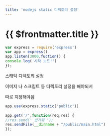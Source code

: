 ```yaml
---
title: 'nodejs static 디렉토리 설정'
---
```


# {{ $frontmatter.title }}


```js
var express = require('express')
var app = express()
app.listen(3000,fuction() {
console.log('시작 노드!')
});
```





스태틱 디렉토리 설정

이미지 나 스크립트 등 디렉토리 설정을 해야되서 

따로 지정해야됨 

 
```js
app.use(express.static('public'))
  
app.get('/',function(req,res) {
//res.send(' 반가워 ');
res.sendFile(__dirname + "/public/main.html")
});
```


